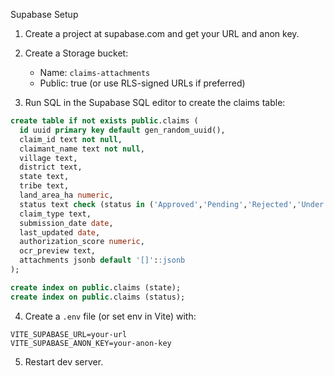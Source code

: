 Supabase Setup

1. Create a project at supabase.com and get your URL and anon key.

2. Create a Storage bucket:
   - Name: `claims-attachments`
   - Public: true (or use RLS-signed URLs if preferred)

3. Run SQL in the Supabase SQL editor to create the claims table:

```sql
create table if not exists public.claims (
  id uuid primary key default gen_random_uuid(),
  claim_id text not null,
  claimant_name text not null,
  village text,
  district text,
  state text,
  tribe text,
  land_area_ha numeric,
  status text check (status in ('Approved','Pending','Rejected','Under Review')) default 'Pending',
  claim_type text,
  submission_date date,
  last_updated date,
  authorization_score numeric,
  ocr_preview text,
  attachments jsonb default '[]'::jsonb
);

create index on public.claims (state);
create index on public.claims (status);
```

4. Create a `.env` file (or set env in Vite) with:

```
VITE_SUPABASE_URL=your-url
VITE_SUPABASE_ANON_KEY=your-anon-key
```

5. Restart dev server.


